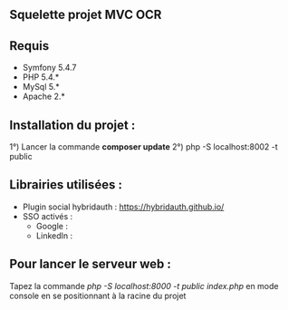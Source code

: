 ## Squelette projet MVC OCR

##


## Requis 
- Symfony 5.4.7
- PHP 5.4.*
- MySql 5.*
- Apache 2.*


## Installation du projet :

1°) Lancer la commande **composer update**
2°) php -S localhost:8002 -t public


## Librairies utilisées :
- Plugin social hybridauth : https://hybridauth.github.io/
- SSO activés : 
  - Google :  
  - LinkedIn : 


## Pour lancer le serveur web :
Tapez la commande *php -S localhost:8000 -t public index.php* en mode console en se positionnant à la racine du projet











